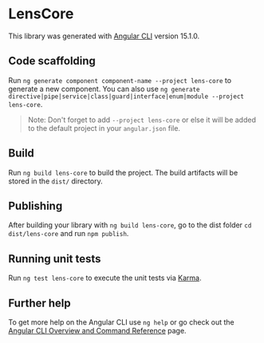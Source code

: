 # LensCore

This library was generated with [Angular CLI](https://github.com/angular/angular-cli) version 15.1.0.

## Code scaffolding

Run `ng generate component component-name --project lens-core` to generate a new component. You can also use `ng generate directive|pipe|service|class|guard|interface|enum|module --project lens-core`.
> Note: Don't forget to add `--project lens-core` or else it will be added to the default project in your `angular.json` file. 

## Build

Run `ng build lens-core` to build the project. The build artifacts will be stored in the `dist/` directory.

## Publishing

After building your library with `ng build lens-core`, go to the dist folder `cd dist/lens-core` and run `npm publish`.

## Running unit tests

Run `ng test lens-core` to execute the unit tests via [Karma](https://karma-runner.github.io).

## Further help

To get more help on the Angular CLI use `ng help` or go check out the [Angular CLI Overview and Command Reference](https://angular.io/cli) page.
